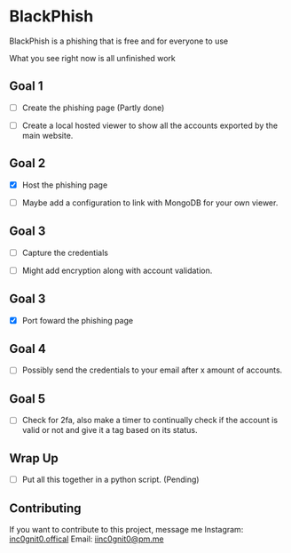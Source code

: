 # BlackPhish
BlackPhish is a phishing that is free and for everyone to use

What you see right now is all unfinished work
## Goal 1
- [ ] Create the phishing page (Partly done)

- [ ] Create a local hosted viewer to show all the accounts exported by the main website.
## Goal 2
- [x] Host the phishing page

- [ ] Maybe add a configuration to link with MongoDB for your own viewer.
## Goal 3
- [ ] Capture the credentials

- [ ] Might add encryption along with account validation.
## Goal 3
- [x] Port foward the phishing page
## Goal 4
- [ ] Possibly send the credentials to your email after x amount of accounts.
## Goal 5
- [ ] Check for 2fa, also make a timer to continually check if the account is valid or not and give it a tag based on its status.
## Wrap Up
- [ ] Put all this together in a python script. (Pending)
## Contributing
If you want to contribute to this project, message me
Instagram: [inc0gnit0.offical](https://instagram.com/inc0gnit0.offical)
Email: iinc0gnit0@pm.me
